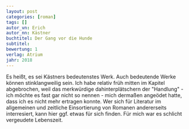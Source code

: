 ```yaml
---
layout: post
categories: [roman]
tags: []
autor_vn: Erich
autor_nn: Kästner
buchtitel: Der Gang vor die Hunde
subtitel:
bewertung: 1
verlag: Atrium
jahr: 2018
---
```


Es heißt, es sei Kästners bedeutenstes Werk. Auch bedeutende Werke können stinklangweilig sein. Ich habe relativ früh mitten im Kapitel abgebrochen, weil das merkwürdige dahinterplätschern der "Handlung" - ich möchte es fast gar nicht so nennen - mich dermaßen angeödet hatte, dass ich es nicht mehr ertragen konnte.
Wer sich für Literatur im allgemeinen und zeitliche Einsortierung von Romanen andererseits interresiert, kann hier ggf. etwas für sich finden. Für mich war es schlicht vergeudete Lebenszeit.
